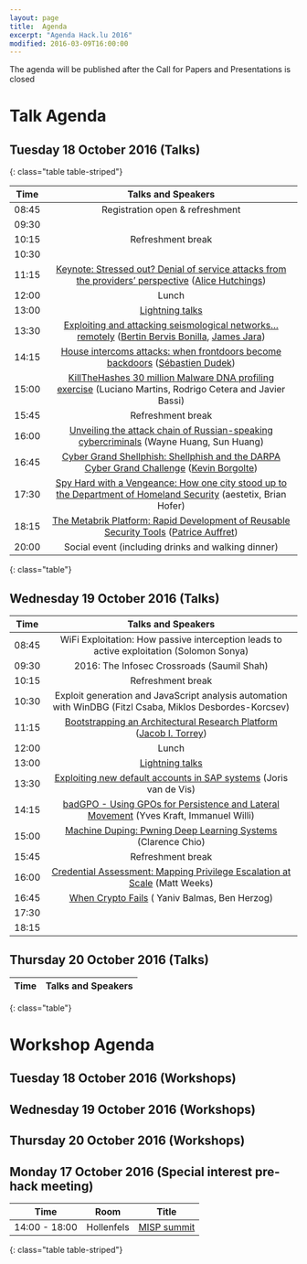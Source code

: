 ```yaml
---
layout: page
title:  Agenda
excerpt: "Agenda Hack.lu 2016"
modified: 2016-03-09T16:00:00
---
```


The agenda will be published after the Call for Papers and Presentations is closed


Talk Agenda
===========

Tuesday 18 October 2016 (Talks)
-------------------------------

{: class="table table-striped"}

| Time | Talks and Speakers |
|:----:|:------------------:|
| 08:45 | Registration open & refreshment |
| 09:30 | |
| 10:15 | Refreshment break|
| 10:30 | |
| 11:15 | [Keynote: Stressed out? Denial of service attacks from the providers’ perspective](http://2016.hack.lu/talks/#stressed-out-denial-of-service-attacks-from-the-providers-perspective) ([Alice Hutchings](http://2016.hack.lu/talks/#bio-alice-hutchings)) |
| 12:00 | Lunch |
| 13:00 | [Lightning talks](http://piratepad.net/GYg4ObNCsY)|
| 13:30 | [Exploiting and attacking seismological networks… remotely](http://2015.hack.lu/talks/#security-design-and-high-risk-users) ([Bertin Bervis Bonilla](http://2015.hack.lu/talks/#bio-eleanor-saitta), [James Jara]()) |
| 14:15 | [House intercoms attacks: when frontdoors become backdoors](http://2015.hack.lu/talks/#totally-spies) ([Sébastien Dudek](http://2015.hack.lu/talks/#bio-marion-marschalek))|
| 15:00 | [KillTheHashes 30 million Malware DNA profiling exercise](http://2015.hack.lu/talks/#hackingteam---how-they-infected-your-android-device-by-0days) (Luciano Martins, Rodrigo Cetera and Javier Bassi)|
| 15:45 | Refreshment break |
| 16:00 | [Unveiling the attack chain of Russian-speaking cybercriminals](http://2015.hack.lu/talks/#how-digital-forensics-met-threat-intelligence) (Wayne Huang, Sun Huang)|
| 16:45 | [Cyber Grand Shellphish: Shellphish and the DARPA Cyber Grand Challenge](http://2015.hack.lu/talks/#scrutinizing-wpa2-password-generating-algorithms-in-wireless-routers) ([Kevin Borgolte](http://2015.hack.lu/talks/#bio-eduardo-novella))|
| 17:30 | [Spy Hard with a Vengeance: How one city stood up to the Department of Homeland Security](http://2015.hack.lu/talks/#stegosploit---delivering-drive-by-exploits-with-only-images) (aestetix, Brian Hofer)|
| 18:15 | [The Metabrik Platform: Rapid Development of Reusable Security Tools](http://2015.hack.lu/talks/#learn-from-malwares-a-practical-guide-of-spear-phishing-for-red-teams) ([Patrice Auffret](http://2015.hack.lu/talks/#bio-paul-jung))|
| 20:00 | Social event (including drinks and walking dinner)|
{: class="table"}


Wednesday 19 October 2016 (Talks)
---------------------------------

| Time | Talks and Speakers |
|:----:|:------------------:|
| 08:45 | WiFi Exploitation: How passive interception leads to active exploitation (Solomon Sonya) |
| 09:30 | 2016: The Infosec Crossroads (Saumil Shah)|
| 10:15 | Refreshment break|
| 10:30 | Exploit generation and JavaScript analysis automation with WinDBG (Fitzl Csaba, Miklos Desbordes-Korcsev)|
| 11:15 | [Bootstrapping an Architectural Research Platform](http://2016.hack.lu/talks/#stressed-out-denial-of-service-attacks-from-the-providers-perspective) ([Jacob I. Torrey](http://2016.hack.lu/talks/#bio-alice-hutchings)) |
| 12:00 | Lunch |
| 13:00 | [Lightning talks](http://piratepad.net/GYg4ObNCsY)|
| 13:30 | [Exploiting new default accounts in SAP systems](http://2015.hack.lu/talks/#security-design-and-high-risk-users) (Joris van de Vis) |
| 14:15 | [badGPO - Using GPOs for Persistence and Lateral Movement](http://2015.hack.lu/talks/#totally-spies) (Yves Kraft, Immanuel Willi)|
| 15:00 | [Machine Duping: Pwning Deep Learning Systems](http://2015.hack.lu/talks/#hackingteam---how-they-infected-your-android-device-by-0days) (Clarence Chio)|
| 15:45 | Refreshment break |
| 16:00 | [Credential Assessment: Mapping Privilege Escalation at Scale](http://2015.hack.lu/talks/#how-digital-forensics-met-threat-intelligence) (Matt Weeks)|
| 16:45 | [When Crypto Fails](http://2015.hack.lu/talks/#scrutinizing-wpa2-password-generating-algorithms-in-wireless-routers) ( Yaniv Balmas, Ben Herzog)|
| 17:30 | |
| 18:15 | |

Thursday 20 October 2016 (Talks)
--------------------------------

| Time | Talks and Speakers |
|:----:|:------------------:|
{: class="table"}

Workshop Agenda
===============

Tuesday 18 October 2016 (Workshops)
-----------------------------------


Wednesday 19 October 2016 (Workshops)
-------------------------------------


Thursday 20 October 2016 (Workshops)
------------------------------------


Monday 17 October 2016 (Special interest pre-hack meeting)
----------------------------------------------------------

| Time | Room | Title |
|:----:|:----:|:-----:|
| 14:00 - 18:00 | Hollenfels | [MISP summit](/misp-summit/) |
{: class="table table-striped"}


